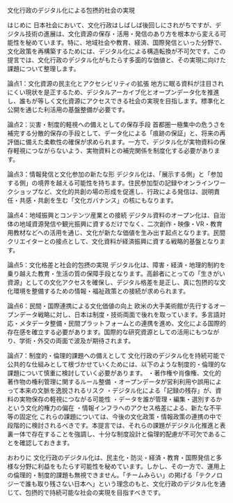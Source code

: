 文化行政のデジタル化による包摂的社会の実現

はじめに
日本社会において、文化行政はしばしば後回しにされがちですが、デジタル技術の進展は、文化資源の保存・活用・発信のあり方を根本から変える可能性を秘めています。特に、地域社会や教育、経済、国際発信といった分野で、文化政策を再構築するためには、デジタル化による構造転換が不可欠です。この提言では、文化行政のデジタル化がもたらす多面的な価値と、その実現に向けた課題について整理します。

論点1：文化資源の民主化とアクセシビリティの拡張
地方に眠る資料が注目されにくい現状を是正するため、デジタルアーカイブ化とオープンデータ化を推進し、誰もが等しく文化資源にアクセスできる社会の実現を目指します。標準化と公開を通じた利活用の基盤整備が必要です。

論点2：災害・制度的軽視への備えとしての保存手段
首都圏一極集中の危うさを補完する分散的保存の手段として、データ化による「痕跡の保証」と、将来の再評価に備えた柔軟性の確保が求められます。一方で、デジタル化が実物資料の保存軽視につながらないよう、実物資料との補完関係を制度化する必要があります。

論点3：情報発信と文化参加の新たな形
デジタル化は、「展示する側」と「参加する側」の境界を越える可能性を持ちます。住民参加型の記録やオンラインワークショップなど、文化的共創の場の形成を促進し、行政による発信は、説明責任・共感・共創を生む「文化ガバナンス」の核にもなります。

論点4：地域振興とコンテンツ産業との接続
デジタル資料のオープン化は、自治体の地域資源発信や観光振興に資するだけでなく、二次創作・映像・VR・教育用教材などへの活用を通じ、文化が新たな価値を生み出す起点となります。民間クリエイターとの接点として、文化資料が経済振興に資する戦略的基盤となります。

論点5：文化格差と社会的包摂の実現
デジタル化は、障害・経済・地理的制約を乗り越えた教育・生活の質の保障手段となります。高齢者にとっての「生きがい資源」としての文化アクセスを確保し、デジタル格差を是正し、真に包摂的な文化環境を整備するための情報・福祉政策との接続が求められます。

論点6：民間・国際連携による文化価値の向上
欧米の大手美術館が先行するオープンデータ戦略に対し、日本は制度・技術両面で後れを取っています。多言語対応・メタデータ整備・民間プラットフォームとの連携を進め、文化による国際的存在感を確立する必要があります。国際的な研究資源としての活用にもつながり、学術・外交の両面で波及が期待されます。

論点7：制度的・倫理的課題への備えとして
文化行政のデジタル化を持続可能で公共的な仕組みとして根づかせていくためには、以下のような制度的・倫理的な課題について慎重に検討していく必要があります。
・著作権や肖像権、文化的著作物の権利管理に関するルール整備
・オープンデータが営利利用や誤用によって本来の文脈を逸脱されるリスク
・デジタル化による「記録の残存」が、資料の実物保存の軽視につながる可能性
・データを誰が管理・編集・選別するかという文化的権力の偏在
・情報インフラへのアクセス格差による、新たな不平等の固定化
これらの課題については、今後の文化政策・情報政策の連携の中で段階的に検討されるべきです。本提言では、それらの課題がデジタル化推進と表裏一体で存在することを強調し、十分な制度設計と倫理的配慮が不可欠であることを確認しておきます。

おわりに
文化行政のデジタル化は、民主化・防災・経済・教育・国際発信と多様な分野に利益をもたらす可能性を秘めています。しかし、その一方で、運用上の倫理的・制度的課題も無視できません。「チームみらい」の掲げる「テクノロジーで誰も取り残さない日本へ」という理念のもと、文化行政のデジタル化を通じて、包摂的で持続可能な社会の実現を目指すべきです。